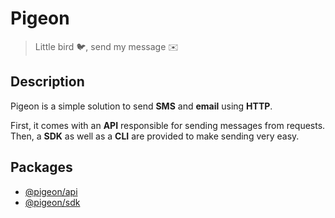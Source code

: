 # Pigeon

> Little bird 🐦, send my message ✉️

## Description

Pigeon is a simple solution to send **SMS** and **email** using **HTTP**.

First, it comes with an **API** responsible for sending messages from requests. Then, a **SDK** as well as a **CLI** are provided to make sending very easy.

## Packages

- [@pigeon/api](packages/api)
- [@pigeon/sdk](packages/sdk)
